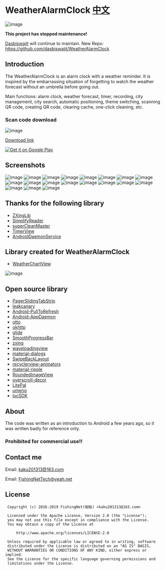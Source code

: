 # WeatherAlarmClock  [中文](https://github.com/kaku2015/WeatherAlarmClock/blob/master/README_zh.md)

![image](https://github.com/kaku2015/WeatherAlarmClock/blob/master/screenshots/logo.png)

**This project has stopped maintenance!**

[Dasbiswajit](https://github.com/dasbiswajit/) will continue to maintain. New Repo: https://github.com/dasbiswajit/WeatherAlarmClock

Introduction
-----------------
The WeatherAlarmClock is an alarm clock with a weather reminder. It is inspired by the embarrassing situation of forgetting to watch the weather forecast without an umbrella before going out.

Main functions: alarm clock, weather forecast, timer, recording, city management, city search, automatic positioning, theme switching, scanning QR code, creating QR code, clearing cache, one-click cleaning, etc.

### Scan code download

![image](https://github.com/kaku2015/WeatherAlarmClock/blob/master/screenshots/qrcode.png)

[Download link](https://fir.im/weac)

<a href='https://play.google.com/store/apps/details?id=com.bisw.weac&pcampaignid=MKT-Other-global-all-co-prtnr-py-PartBadge-Mar2515-1'><img alt='Get it on Google Play' src='https://play.google.com/intl/en_us/badges/images/generic/en_badge_web_generic.png'/></a>

Screenshots
--------------
![image](https://github.com/kaku2015/WeatherAlarmClock/blob/master/screenshots/1.jpeg)
![image](https://github.com/kaku2015/WeatherAlarmClock/blob/master/screenshots/2.jpeg)
![image](https://github.com/kaku2015/WeatherAlarmClock/blob/master/screenshots/3.jpeg)
![image](https://github.com/kaku2015/WeatherAlarmClock/blob/master/screenshots/4.jpeg)
![image](https://github.com/kaku2015/WeatherAlarmClock/blob/master/screenshots/5.jpeg)
![image](https://github.com/kaku2015/WeatherAlarmClock/blob/master/screenshots/6.jpeg)
![image](https://github.com/kaku2015/WeatherAlarmClock/blob/master/screenshots/7.jpeg)
![image](https://github.com/kaku2015/WeatherAlarmClock/blob/master/screenshots/8.jpeg)
![image](https://github.com/kaku2015/WeatherAlarmClock/blob/master/screenshots/9.jpeg)
![image](https://github.com/kaku2015/WeatherAlarmClock/blob/master/screenshots/10.jpeg)
![image](https://github.com/kaku2015/WeatherAlarmClock/blob/master/screenshots/11.jpeg)
![image](https://github.com/kaku2015/WeatherAlarmClock/blob/master/screenshots/12.jpeg)
![image](https://github.com/kaku2015/WeatherAlarmClock/blob/master/screenshots/13.jpeg)
![image](https://github.com/kaku2015/WeatherAlarmClock/blob/master/screenshots/14.jpeg)
![image](https://github.com/kaku2015/WeatherAlarmClock/blob/master/screenshots/15.jpeg)
![image](https://github.com/kaku2015/WeatherAlarmClock/blob/master/screenshots/16.jpeg)
![image](https://github.com/kaku2015/WeatherAlarmClock/blob/master/screenshots/17.jpeg)
![image](https://github.com/kaku2015/WeatherAlarmClock/blob/master/screenshots/18.jpeg)
![image](https://github.com/kaku2015/WeatherAlarmClock/blob/master/screenshots/19.jpeg)

Thanks for the following library
--------------

* [ZXingLib](https://github.com/xuyisheng/ZXingLib) 
* [SimplifyReader](https://github.com/SkillCollege/SimplifyReader)  
* [superCleanMaster](https://github.com/joyoyao/superCleanMaster) 
* [TimerView](https://github.com/pheynix/TimerView) 
* [AndroidDaemonService](https://github.com/D-clock/AndroidDaemonService) 

Library created for WeatherAlarmClock
---------------
* [WeatherChartView](https://github.com/kaku2015/WeatherChartView) 

![image](https://github.com/kaku2015/WeatherAlarmClock/blob/master/screenshots/wcv.png)

Open source library
-------------
* [PagerSlidingTabStrip](https://github.com/astuetz/PagerSlidingTabStrip) 
* [leakcanary](https://github.com/square/leakcanary) 
* [Android-PullToRefresh](https://github.com/chrisbanes/Android-PullToRefresh) 
* [Android-AppDaemon](https://github.com/Coolerfall/Android-AppDaemon) 
* [otto](https://github.com/square/otto) 
* [okhttp](https://github.com/square/okhttp) 
* [glide](https://github.com/bumptech/glide) 
* [SmoothProgressBar](https://github.com/castorflex/SmoothProgressBar) 
* [zxing](https://github.com/zxing/zxing) 
* [waveloadingview](https://github.com/tangqi92/WaveLoadingView) 
* [material-dialogs](https://github.com/afollestad/material-dialogs) 
* [SwipeBackLayout](https://github.com/ikew0ng/SwipeBackLayout) 
* [recyclerview-animators](https://github.com/wasabeef/recyclerview-animators) 
* [material-ripple](https://github.com/balysv/material-ripple) 
* [RoundedImageView](https://github.com/vinc3m1/RoundedImageView) 
* [overscroll-decor](https://github.com/EverythingMe/overscroll-decor) 
* [LitePal](https://github.com/LitePalFramework/LitePal)
* [umeng](http://www.umeng.com/)
* [locSDK](http://lbsyun.baidu.com/)

About
---------------
The code was written as an introduction to Android a few years ago, so it was written badly for reference only.



### Prohibited for commercial use!!

Contact me
---------------
Email: kaku201313@163.com

Email: FishingNetTech@yeah.net

License
---------------
  ```
   Copyright (c) 2016-2019 FishingNet(咖枯) <kaku201313@163.com> 

   Licensed under the Apache License, Version 2.0 (the "License");
   you may not use this file except in compliance with the License.
   You may obtain a copy of the License at

       http://www.apache.org/licenses/LICENSE-2.0

   Unless required by applicable law or agreed to in writing, software
   distributed under the License is distributed on an "AS IS" BASIS,
   WITHOUT WARRANTIES OR CONDITIONS OF ANY KIND, either express or implied.
   See the License for the specific language governing permissions and
   limitations under the License.
```





